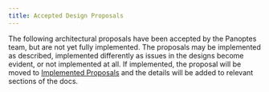 ```yaml
---
title: Accepted Design Proposals
---
```


The following architectural proposals have been accepted by the Panoptes team,
but are not yet fully implemented.
The proposals may be implemented as described, implemented differently as
issues in the designs become evident, or not implemented at all.
If implemented, the proposal will be moved to
[Implemented Proposals](../implemented-proposals/implemented-proposals.md)
and the details will be added to relevant sections of the docs.
